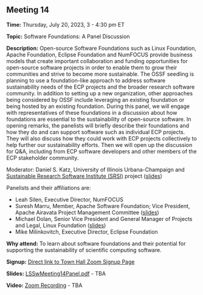 ## Meeting 14

**Time:** Thursday, July 20, 2023, 3 - 4:30 pm ET

**Topic:** Software Foundations: A Panel Discussion

**Description:** Open-source Software Foundations such as Linux Foundation, Apache Foundation, Eclipse Foundation and NumFOCUS provide business models that create important collaboration and funding opportunities for open-source software projects in order to enable them to grow their communities and strive to become more sustainable. The OSSF seedling is planning to use a foundation-like approach to address software sustainability needs of the ECP projects and the broader research software community. In addition to setting up a new organization, other approaches being considered by OSSF include leveraging an existing foundation or being  hosted by an existing foundation. During this panel, we will engage with representatives of these foundations in a discussion about how foundations are essential to the sustainability of open-source software. In opening remarks, the panelists will briefly describe their foundations and how they do and can support software such as individual ECP projects. They will also discuss how they could work with ECP projects collectively to help further our sustainability efforts. Then we will open up the discussion for Q&A, including from ECP software developers and other members of the ECP stakeholder community.

Moderator: Daniel S. Katz, University of Illinois Urbana-Champaign and [Sustainable Research Software Institute (SRSI)](https://software4science.org) project ([slides](../filesLSSW-meeting14-0-intro.pdf))

Panelists and their affiliations are:

- Leah Silen, Executive Director, NumFOCUS
- Suresh Marru, Member, Apache Software Foundation; Vice President, Apache Airavata Project Management Committee ([slides](../filesLSSW-meeting14-2-apache.pdf))
- Michael Dolan, Senior Vice President and General Manager of Projects and Legal, Linux Foundation ([slides](../filesLSSW-meeting14-3-linux.pdf))
- Mike Milinkovitch, Executive Director, Eclipse Foundation

**Why attend:** To learn about software foundations and their potential for supporting the sustainability of scientific computing software.

**Signup:** [Direct link to Town Hall Zoom Signup Page](https://exascaleproject.zoomgov.com/meeting/register/vJItduGrqDMpEiSpPgjLeb3IgZsSkw-oZcQ)

**Slides:** [LSSwMeeting14Panel.pdf](../files/LSSwMeeting14Panel.pdf) - TBA

**Video:** [Zoom Recording]() - TBA
